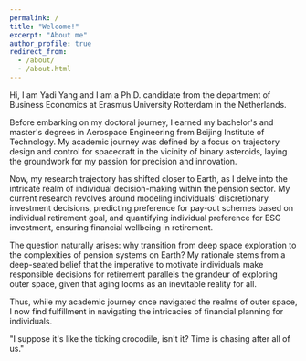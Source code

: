 ```yaml
---
permalink: /
title: "Welcome!"
excerpt: "About me"
author_profile: true
redirect_from: 
  - /about/
  - /about.html
---
```


Hi, I am Yadi Yang and I am a Ph.D. candidate from the department of Business Economics at Erasmus University Rotterdam in the Netherlands. 

Before embarking on my doctoral journey, I earned my bachelor's and master's degrees in Aerospace Engineering from Beijing Institute of Technology. My academic journey was defined by a focus on trajectory design and control for spacecraft in the vicinity of binary asteroids, laying the groundwork for my passion for precision and innovation.

Now, my research trajectory has shifted closer to Earth, as I delve into the intricate realm of individual decision-making within the pension sector. My current research revolves around modeling individuals' discretionary investment decisions, predicting preference for pay-out schemes based on individual retirement goal, and quantifying individual preference for ESG investment, ensuring financial wellbeing in retirement.

The question naturally arises: why transition from deep space exploration to the complexities of pension systems on Earth? My rationale stems from a deep-seated belief that the imperative to motivate individuals make responsible decisions for retirement parallels the grandeur of exploring outer space, given that aging looms as an inevitable reality for all.

Thus, while my academic journey once navigated the realms of outer space, I now find fulfillment in navigating the intricacies of financial planning for individuals. 

"I suppose it's like the ticking crocodile, isn't it? Time is chasing after all of us."
